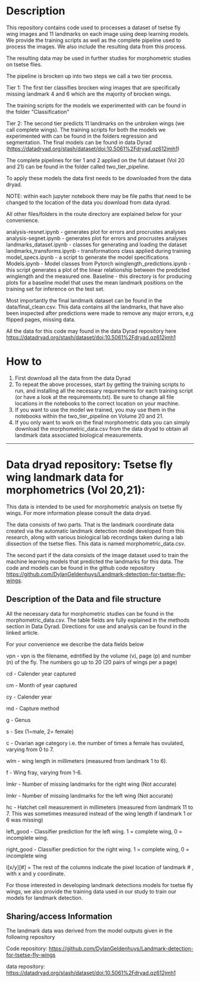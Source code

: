 # Description

This repository contains code used to processes a dataset of tsetse fly wing images and 11 landmarks on each image using deep learning models. We provide the training scripts as well as the complete pipeline used to process the images. We also include the resulting data from this process. 

The resulting data may be used in further studies for morphometric studies on tsetse flies.

The pipeline is brocken up into two steps we call a two tier process. 

Tier 1: 
The first tier classifies brocken wing images that are specifically missing landmark 4 and 6 which are the majority of brocken wings. 

The training scripts for the models we experimented with can be found in the folder "Classification"

Tier 2: 
The second tier predicts 11 landmarks on the unbroken wings (we call complete wings). The training scripts for both the models we experimented with can be found in the folders regression and segmentation. The final models can be found in data Dyrad (https://datadryad.org/stash/dataset/doi:10.5061%2Fdryad.qz612jmh1)

The complete pipelines for tier 1 and 2 applied on the full dataset (Vol 20 and 21) can be found in the folder called two_tier_pipeline. 

To apply these models the data first needs to be downloaded from the data dryad. 

NOTE: within each jupyter notebook there may be file paths that need to be changed to the location of the data you download from data dyrad.

All other files/folders in the route directory are explained below for your convenience. 

analysis-resnet.ipynb - generates plot for errors and procrustes analyses
analysis-segnet.ipynb - generates plot for errors and procrustes analyses
landmarks_dataset.ipynb - classes for generating and loading the dataset
landmarks_transforms.ipynb - transformations class applied during training
model_specs.ipynb - a script to generate the model specifications
Models.ipynb - Model classes from Pytorch
winglength_predictions.ipynb - this script generates a plot of the linear relationship between the predicted winglength and the measured one. 
Baseline - this directory is for producing plots for a baseline model that uses the mean landmark positions on the training set for inference on the test set. 

Most importantly the final landmark dataset can be found in the data/final_clean.csv. This data contains all the landmarks, that have also been inspected after predictions were made to remove any major errors, e,g flipped pages, missing data.

All the data for this code may found in the data Dyrad repository here https://datadryad.org/stash/dataset/doi:10.5061%2Fdryad.qz612jmh1

# How to
1. First download all the data from the data Dyrad
2. To repeat the above processes, start by getting the training scripts to run, and installing all the necessary requirements for each training script (or have a look at the requirements.txt). Be sure to change all file locations in the notebooks to the correct location on your machine. 
3. If you want to use the model we trained, you may use them in the notebooks within the two_tier_pipeline on Volume 20 and 21. 
4. If you only want to work on the final morphometric data you can simply download the morphometric_data.csv from the data dryad to obtain all landmark data associated biological measurements.

---
# Data dryad repository: Tsetse fly wing landmark data for morphometrics (Vol 20,21):

This data is intended to be used for morphometric analysis on tsetse fly wings. For more information please consult the data dryad. 

The data consists of two parts. That is the landmark coordinate data created via the automatic landmark detection model developed from this research, along with various biological lab recordings taken during a lab dissection of the tsetse flies. This data is named morphometric_data.csv.

The second part if the data consists of the image dataset used to train the machine learning models that predicted the landmarks for this data. The code and models can be found in the github code repository https://github.com/DylanGeldenhuys/Landmark-detection-for-tsetse-fly-wings.

## Description of the Data and file structure

All the necessary data for morphometric studies can be found in the morphometric_data.csv. The table fields are fully explained in the methods section in Data Dyrad. Directions for use and analysis can be found in the linked article. 

For your convenience we describe the data fields below

vpn - vpn is the filename, edntified by the volume (v), page (p) and number (n) of the fly. The numbers go up to 20 (20 pairs of wings per a page)

cd - Calender year captured

cm - Month of year captured

cy - Calender year

md - Capture method

g - Genus

s - Sex (1=male, 2= female)

c - Ovarian age category i.e. the number of times a female has ovulated, varying from 0 to 7. 

wlm - wing length in millimeters (measured from landmark 1 to 6).

f - Wing fray, varying from 1-6.

lmkr - Number of missing landmarks for the right wing (Not accurate)

lmkr - Number of missing landmarks for the left wing (Not accurate)

hc - Hatchet cell measurement in millimeters (measured from landmark 11 to 7. This was sometimes measured instead of the wing length if landmark 1 or 6 was missing)

left_good - Classifier prediction for the left wing. 1 = complete wing, 0 = incomplete wing.

right_good - Classifier prediction for the right wing. 1 = complete wing, 0 = incomplete wing

l[x/y][#] = The rest of the columns indicate the pixel location of landmark # , with x and y coordinate.


For those interested in developing landmark detections models for tsetse fly wings, we also provide the training data used in our study to train our models for landmark detection. 

## Sharing/access Information

The landmark data was derived from the model outputs given in the following repository

Code repository: https://github.com/DylanGeldenhuys/Landmark-detection-for-tsetse-fly-wings

data repository: https://datadryad.org/stash/dataset/doi:10.5061%2Fdryad.qz612jmh1